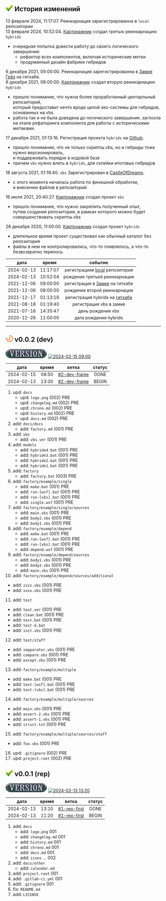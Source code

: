 [H]: ../README.md  "на главную"
[R]: icons/release.png
[V]: icons/version.png
[P]: icons/progress.png
[S]: icons/success.png
[B]: icons/bug.png

[![S]][H] **История изменений**  
--------------------------------------------------------------------------------

13 февраля 2024, 11:17:07. Реинкарнация зарегистрированна в `local` репозитории  
13 февраля 2024, 10:52:04. [Картонажник] создал третью реинкарнацию `hybrids`  
  - очередная попытка довести работу до своего логического завершения:  
    - рефактор всех компонентов, включая исторические метки  
    - продуманный дизайн фабрики гибридов  

6 декабря 2021,  09:00:00. Реинкарнация зарегистрированна в [Замке Грёз] на гитхабе.  
6 декабря 2021,  08:00:00. [Картонажник] создал вторую реинкарнацию `hybrids`  
  - пришло понимание, что нужна более проработанный центарльный репозиторий,  
    который предоставит нечто вроде целой эко-системы для гибридов, основанных на vbs  
  - работа так и не была доведена до логического завершения.
    заглохла на этапе рефаторинга компонента для работы с историческими метаками.  

17 декабря 2021, 01:13:16. Регистрация проекта `hybrids` на [Github].  
  - пришло понимание, что не только скрипты.vbs, но и гибриды тоже нужно версионировать,  
    и поддерживать порядок в кодовой базе  
  - причем `vbs` нужно влить в `hybrids`, для склейки итоговых гибридов  

18 августа 2021, 01:19:40. `vbs` Зарегистрирован в [CastleOfDreams][vbs].  
  - с этого момента началась работа по финешной обработке,  
    и внесению файлов в репозиторий  

16 июля 2021,    20:40:27. [Картонажник] создал проект `vbs`  
  - пришло понимание, что нужно закрепить полученный опыт,  
    путем создания репозитория, в рамках которого можно будет  
    совершенствовать скрипты.vbs  

26 декабря 2020, 11:00:00. [Картонажник] создал проект `hybrids`  
  - длительное время проект существовал как обычный каталог без репозитория  
  - файлы в нем не контролировались, что-то появлялось, а что-то безвозвратно терялось  

|    дата    |  время   |              событие             |  
|:----------:|:--------:|:--------------------------------:|  
| 2024-02-13 | 11:17:07 | регистрациия [local] репозитория |  
| 2024-02-13 | 10:52:04 | рождение третьей реинкарнации    |  
| 2021-12-06 | 09:00:00 | регистрация в [Замке] на гитхабе |  
| 2021-12-06 | 08:00:00 | рождение второй реинкарнации     |  
| 2021-12-17 | 01:13:16 | регистрация hybrids на [гитхабе] |  
| 2021-08-18 | 01:19:40 | регистрация vbs в замке          |  
| 2021-07-16 | 14:35:47 | день рождения vbs                |  
| 2020-12-26 | 11:00:00 | дата рождения hybrids            |  

[vbs]:  https://github.com/CastleOfDreams/vbs
[Github]: https://github.com/Kartonagnick/hybrids
[гитхабе]: https://github.com/Kartonagnick/hybrids
[Замке Грёз]: https://github.com/CastleOfDreams/hybrids
[Замке]: https://github.com/CastleOfDreams/hybrids
[local]: D:/local/hybrids/README.md

[Картонажник]: https://github.com/Kartonagnick

--------------------------------------------------------------------------------

[![P]][H] **v0.0.2 (dev)**
--------------------------------------------------------------------------------
[![V]][VE002] [![2024-02-15 09:00]][VE002]  

[2024-02-15 09:00]: https://img.shields.io/static/v1?label=2024-02-15&message=09:00&color=yellowgreen
[VE002]: changelog.md#-v002-dev

|    дата    | время |     ветка      | статус |  
|:----------:|:-----:|:--------------:|:------:|  
| 2024-02-15 | 08:50 | [#2-dev-frame] | DONE   |  
| 2024-02-13 | 13:30 | [#2-dev-frame] | BEGIN  |  

1. upd: `docs`  
   - upd: `logo.png`       (002) PRE  
   - upd: `changelog.md`   (002) PRE  
   - upd: `chrono.md`      (002) PRE  
   - upd: `history.md`     (002) PRE  
   - upd: `docs.md`        (002) PRE  
2. add: `docs/docs`  
   - add: `factory.md`     (001) PRE  
3. add: `vbs`  
   - add: `vbs.ver`        (001) PRE  
4. add: `models`  
   - add: `hybride4.bat`   (001) PRE  
   - add: `hybride3.bat`   (001) PRE  
   - add: `hybride2.bat`   (001) PRE  
   - add: `hybride1.bat`   (001) PRE  
5. add: `factory`  
   - add: `factory.bat`    (003) PRE  
6. add: `factory/example/single`  
   - add: `make.bat`       (001) PRE  
   - add: `run-[wsf].bat`  (001) PRE  
   - add: `run-[vbs].bat`  (001) PRE  
   - add: `single.wsf`     (001) PRE  
7. add: `factory/example/single/sources`  
   - add: `main.vbs`       (001) PRE  
   - add: `body2.vbs`      (001) PRE  
   - add: `body1.vbs`      (001) PRE  
8. add: `factory/example/depend`  
   - add: `make.bat`       (001) PRE  
   - add: `run-[wsf].bat`  (001) PRE  
   - add: `run-[vbs].bat`  (001) PRE  
   - add: `depend.wsf`     (001) PRE  
9. add: `factory/example/depend/sources`  
   - add: `body1.vbs`      (001) PRE  
   - add: `body2.vbs`      (001) PRE  
   - add: `main.vbs`       (001) PRE  
10. add: `factory/example/depend/sources/additional`  
   - add: `zzzz.vbs`       (001) PRE  
   - add: `xxxx.vbs`       (001) PRE  
11. add: `test`  
   - add: `test.ver`       (001) PRE  
   - add: `clean.bat`      (001) PRE  
   - add: `test.bat`       (001) PRE  
   - add: `test-d.bat`  
   - add: `init.vbs`       (001) PRE  
12. add: `test/staff`  
   - add: `sepparator.vbs` (001) PRE  
   - add: `compare.vbs`    (001) PRE  
   - add: `except.vbs`     (001) PRE  
13. add: `factory/example/multiple`  
   - add: `make.bat`       (001) PRE  
   - add: `test-[wsf].bat` (001) PRE  
   - add: `test-[vbs].bat` (001) PRE  
14. add: `factory/example/multiple/sources`  
   - add: `main.vbs`       (001) PRE  
   - add: `assert-2.vbs`   (001) PRE  
   - add: `assert-1.vbs`   (001) PRE  
   - add: `struct.txt`     (001) PRE  
15. add: `factory/example/multiple/sources/staff`  
   - add: `foo.vbs`        (001) PRE  
16. upd: `.gitignore`      (002) PRE  
17. upd: `project.root`    (002) PRE  

[#2-dev-frame]: tasks/2024-02-13-0002-dev-frame.md
<div/>


[![S]][H] **v0.0.1 (rep)**
--------------------------------------------------------------------------------
[![V]][VE001] [![2024-02-13 13:20]][VE001]  

[2024-02-13 13:20]: https://img.shields.io/static/v1?label=2024-02-13&message=13:20&color=yellowgreen
[VE001]: changelog.md#-v001-rep

|    дата    | время |     ветка      | статус |  
|:----------:|:-----:|:--------------:|:------:|  
| 2024-02-13 | 13:10 | [#1-rep-first] | DONE   |  
| 2024-02-13 | 11:20 | [#1-rep-first] | BEGIN  |  

1. add: `docs`  
   - add: `logo.png`      001  
   - add: `changelog.md`  001  
   - add: `history.md`    001  
   - add: `chrono.md`     001  
   - add: `docs.md`       001  
   - add: `icons` ...     002  
2. add: `docs/other`  
   - add: `calendar.md`  
3. add: `project.root`    001  
4. add: `.gitlab-ci.yml`  001  
5. add: `.gitignore`      001  
6. fix: `README.md`  
7. add: `LICENSE`  

[#1-rep-first]: tasks/2024-02-13-0001-rep-first.md
<div/>
